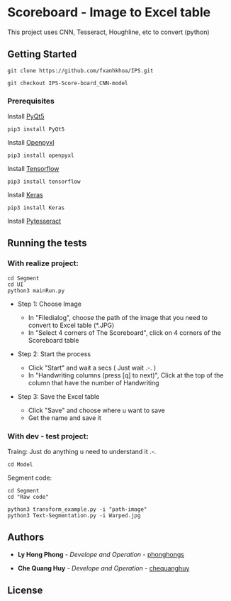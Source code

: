 # Scoreboard - Image to Excel table

This project uses CNN, Tesseract, Houghline, etc to convert (python)

## Getting Started

```
git clone https://github.com/fxanhkhoa/IPS.git
```
```
git checkout IPS-Score-board_CNN-model
```

### Prerequisites

Install [PyQt5](https://pypi.org/project/PyQt5/)

```
pip3 install PyQt5
```

Install [Openpyxl](https://pypi.org/project/openpyxl/)

```
pip3 install openpyxl
```

Install [Tensorflow](https://pypi.org/project/tensorflow/)

```
pip3 install tensorflow
```

Install [Keras](https://pypi.org/project/Keras/)

```
pip3 install Keras
```

Install [Pytesseract](https://www.miai.vn/2019/08/22/ocr-nhan-dang-van-ban-tieng-viet-voi-tesseract-ocr/)

## Running the tests

### With realize project:

```
cd Segment
cd UI
python3 mainRun.py
```
* Step 1: Choose Image
  + In "Filedialog", choose the path of the image that you need to convert to Excel table (*.JPG)
  + In "Select 4 corners of The Scoreboard", click on 4 corners of the Scoreboard table

* Step 2: Start the process
  + Click "Start" and wait a secs ( Just wait .-. )
  + In "Handwriting columns (press [q] to next)",  Click at the top of the column that have the number of Handwriting

* Step 3: Save the Excel table
  + Click "Save" and choose where u want to save
  + Get the name and save it

### With dev - test project:

Traing: Just do anything u need to understand it .-. 

```
cd Model
```
Segment code: 

```
cd Segment
cd "Raw code"
```

```
python3 transform_example.py -i "path-image"
python3 Text-Segmentation.py -i Warped.jpg
```

## Authors

* **Ly Hong Phong** - *Develope and Operation* - [phonghongs](https://github.com/phonghongs)

* **Che Quang Huy** - *Develope and Operation* - [chequanghuy](https://github.com/chequanghuy)

## License


